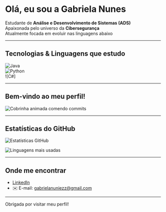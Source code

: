 #  Olá, eu sou a Gabriela Nunes  

 Estudante de **Análise e Desenvolvimento de Sistemas (ADS)**  
 Apaixonada pelo universo da **Cibersegurança**  
 Atualmente focada em evoluir nas linguagens abaixo  

---

##  Tecnologias & Linguagens que estudo  
![Java](https://img.shields.io/badge/Java-ED8B00?style=for-the-badge&logo=java&logoColor=white)  
![Python](https://img.shields.io/badge/Python-3776AB?style=for-the-badge&logo=python&logoColor=white)  
![C#] 

---


##  Bem-vindo ao meu perfil!  
<img src="./snake.svg" alt="Cobrinha animada comendo commits" />

--- 

##  Estatísticas do GitHub  

![Estatísticas GitHub](https://github-readme-stats.vercel.app/api?username=GabrielaNunes0&show_icons=true&theme=radical)  

![Linguagens mais usadas](https://github-readme-stats.vercel.app/api/top-langs/?username=GabrielaNunes0&layout=compact&theme=radical)  

---

##  Onde me encontrar  
- [LinkedIn](https://www.linkedin.com/in/gabriela-nunes-648950351)  
- ✉️ E-mail: gabrielanuniezz@gmail.com  

---

 Obrigada por visitar meu perfil!   
